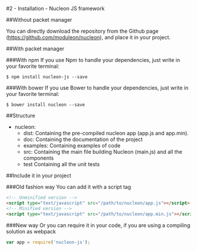 #2 - Installation - Nucleon JS framework

##Without packet manager

You can directly download the repository from the Github page (https://github.com/moduleon/nucleon), and place it in your project.

##With packet manager

###With npm
If you use Npm to handle your dependencies, just write in your favorite terminal:
```shell
$ npm install nucleon-js --save
```

###With bower
If you use Bower to handle your dependencies, just write in your favorite terminal:
```
$ bower install nucleon --save
```

##Structure
- nucleon:
    - dist:     Containing the pre-compiled nucleon app (app.js and app.min).
    - doc:      Containing the documentation of the project
    - examples: Containing examples of code
    - src:      Containing the main file building Nucleon (main.js) and all the components
    - test      Containing all the unit tests

##Include it in your project

###Old fashion way
You can add it with a script tag
```html
<!-- Unminified version -->
<script type="text/javascript" src="/path/to/nucleon/app.js"></script>
<!-- Minified version -->
<script type="text/javascript" src="/path/to/nucleon/app.min.js"></script>
```

###New way
Or you can require it in your code, if you are using a compiling solution as webpack
```javascript
var app = require('nucleon-js');
```

